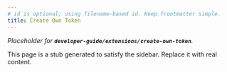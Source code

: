 ```yaml
---
# id is optional; using filename-based id. Keep frontmatter simple.
title: Create Own Token
---
```


_Placeholder for **`developer-guide/extensions/create-own-token`**._

This page is a stub generated to satisfy the sidebar.
Replace it with real content.
